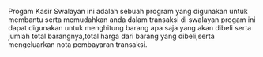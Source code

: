 Progam Kasir Swalayan ini adalah sebuah program yang digunakan untuk membantu serta memudahkan anda dalam transaksi di swalayan.progam ini dapat digunakan untuk menghitung barang apa saja yang akan dibeli serta jumlah total barangnya,total harga dari barang yang dibeli,serta mengeluarkan nota pembayaran transaksi.
